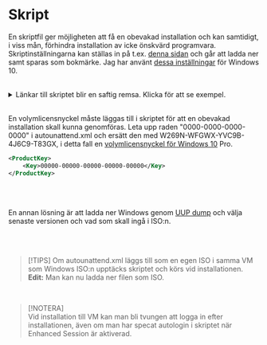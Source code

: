 # Skript  

En skriptfil ger möjligheten att få en obevakad installation och kan samtidigt, i viss mån, förhindra installation av icke önskvärd programvara. Skriptinställningarna kan ställas in på t.ex. [denna sidan](https://schneegans.de/windows/unattend-generator/) och går att ladda ner samt sparas som bokmärke. Jag har använt [dessa inställningar](https://schneegans.de/windows/unattend-generator/?LanguageMode=Unattended&UILanguage=en-US&UserLocale=sv-SE&KeyboardLayout=041d%3A0000041d&GeoLocation=221&ProcessorArchitecture=amd64&ComputerNameMode=Random&TimeZoneMode=Implicit&PartitionMode=Unattended&PartitionLayout=GPT&EspSize=300&RecoveryMode=Partition&RecoverySize=1000&WindowsEditionMode=Unattended&WindowsEdition=pro&UserAccountMode=Unattended&AccountName0=Admin&AccountPassword0=password&AccountGroup0=Administrators&AccountName1=&AccountName2=&AccountName3=&AccountName4=&AutoLogonMode=Own&PasswordExpirationMode=Default&LockoutMode=Default&DisableSystemRestore=true&EnableLongPaths=true&HardenSystemDriveAcl=true&AllowPowerShellScripts=true&DisableLastAccess=true&NoAutoRebootWithLoggedOnUsers=true&TurnOffSystemSounds=true&DisableAppSuggestions=true&DisableWidgets=true&WifiMode=Interactive&ExpressSettings=DisableAll&Remove3DViewer=true&RemoveBingSearch=true&RemoveCalculator=true&RemoveCamera=true&RemoveClipchamp=true&RemoveClock=true&RemoveCopilot=true&RemoveCortana=true&RemoveDevHome=true&RemoveFamily=true&RemoveFeedbackHub=true&RemoveGetHelp=true&RemoveInternetExplorer=true&RemoveMailCalendar=true&RemoveMaps=true&RemoveMathInputPanel=true&RemoveNews=true&RemoveNotepadClassic=true&RemoveOneDrive=true&RemoveOneNote=true&RemoveOpenSSHClient=true&RemovePaint=true&RemovePaint3D=true&RemovePeople=true&RemovePhotos=true&RemovePowerAutomate=true&RemovePowerShellISE=true&RemoveQuickAssist=true&RemoveSkype=true&RemoveSnippingTool=true&RemoveSolitaire=true&RemoveStepsRecorder=true&RemoveStickyNotes=true&RemoveTeams=true&RemoveGetStarted=true&RemoveToDo=true&RemoveVoiceRecorder=true&RemoveWeather=true&RemoveWindowsMediaPlayer=true&RemoveZuneMusic=true&RemoveWindowsTerminal=true&RemoveWordPad=true&RemoveXboxApps=true&RemoveYourPhone=true&SystemScript0=&SystemScriptType0=Cmd&SystemScript1=&SystemScriptType1=Ps1&SystemScript2=&SystemScriptType2=Reg&SystemScript3=&SystemScriptType3=Vbs&DefaultUserScript0=&DefaultUserScriptType0=Reg&DefaultUserScript1=&DefaultUserScriptType1=Reg&DefaultUserScript2=&DefaultUserScriptType2=Reg&DefaultUserScript3=&DefaultUserScriptType3=Reg&FirstLogonScript0=&FirstLogonScriptType0=Cmd&FirstLogonScript1=&FirstLogonScriptType1=Ps1&FirstLogonScript2=&FirstLogonScriptType2=Reg&FirstLogonScript3=&FirstLogonScriptType3=Vbs&UserOnceScript0=&UserOnceScriptType0=Cmd&UserOnceScript1=&UserOnceScriptType1=Ps1&UserOnceScript2=&UserOnceScriptType2=Reg&UserOnceScript3=&UserOnceScriptType3=Vbs&WdacMode=Skip) för Windows 10.  

</br>  

<details>

<summary>Länkar till skriptet blir en saftig remsa. Klicka för att se exempel.</summary>

https://schneegans.de/windows/unattend-generator/?LanguageMode=Unattended&UILanguage=en-US&UserLocale=sv-SE&KeyboardLayout=041d%3A0000041d&GeoLocation=221&ProcessorArchitecture=amd64&ComputerNameMode=Random&TimeZoneMode=Implicit&PartitionMode=Unattended&PartitionLayout=GPT&EspSize=300&RecoveryMode=Partition&RecoverySize=1000&WindowsEditionMode=Unattended&WindowsEdition=pro&UserAccountMode=Unattended&AccountName0=Admin&AccountPassword0=password&AccountGroup0=Administrators&AccountName1=&AccountName2=&AccountName3=&AccountName4=&AutoLogonMode=Own&PasswordExpirationMode=Default&LockoutMode=Default&DisableSystemRestore=true&EnableLongPaths=true&HardenSystemDriveAcl=true&AllowPowerShellScripts=true&DisableLastAccess=true&NoAutoRebootWithLoggedOnUsers=true&TurnOffSystemSounds=true&DisableAppSuggestions=true&DisableWidgets=true&WifiMode=Interactive&ExpressSettings=DisableAll&Remove3DViewer=true&RemoveCalculator=true&RemoveCamera=true&RemoveClipchamp=true&RemoveClock=true&RemoveCopilot=true&RemoveCortana=true&RemoveDevHome=true&RemoveFamily=true&RemoveFeedbackHub=true&RemoveGetHelp=true&RemoveInternetExplorer=true&RemoveMailCalendar=true&RemoveMaps=true&RemoveMathInputPanel=true&RemoveNews=true&RemoveNotepadClassic=true&RemoveOneDrive=true&RemoveOneNote=true&RemoveOpenSSHClient=true&RemovePaint=true&RemovePaint3D=true&RemovePeople=true&RemovePhotos=true&RemovePowerAutomate=true&RemovePowerShellISE=true&RemoveQuickAssist=true&RemoveSkype=true&RemoveSnippingTool=true&RemoveSolitaire=true&RemoveStickyNotes=true&RemoveTeams=true&RemoveGetStarted=true&RemoveToDo=true&RemoveVoiceRecorder=true&RemoveWeather=true&RemoveWindowsMediaPlayer=true&RemoveZuneMusic=true&RemoveWindowsTerminal=true&RemoveWordPad=true&RemoveXboxApps=true&RemoveYourPhone=true&SystemScript0=&SystemScriptType0=Cmd&SystemScript1=&SystemScriptType1=Ps1&SystemScript2=&SystemScriptType2=Reg&SystemScript3=&SystemScriptType3=Vbs&DefaultUserScript0=&DefaultUserScriptType0=Reg&DefaultUserScript1=&DefaultUserScriptType1=Reg&DefaultUserScript2=&DefaultUserScriptType2=Reg&DefaultUserScript3=&DefaultUserScriptType3=Reg&FirstLogonScript0=&FirstLogonScriptType0=Cmd&FirstLogonScript1=&FirstLogonScriptType1=Ps1&FirstLogonScript2=&FirstLogonScriptType2=Reg&FirstLogonScript3=&FirstLogonScriptType3=Vbs&UserOnceScript0=&UserOnceScriptType0=Cmd&UserOnceScript1=&UserOnceScriptType1=Ps1&UserOnceScript2=&UserOnceScriptType2=Reg&UserOnceScript3=&UserOnceScriptType3=Vbs&WdacMode=Skip  

</details>  

</br>  

En volymlicensnyckel måste läggas till i skriptet för att en obevakad installation skall kunna genomföras. Leta upp raden "0000-0000-0000-0000" i autounattend.xml och ersätt den med W269N-WFGWX-YVC9B-4J6C9-T83GX, i detta fall en [volymlicensnyckel för Windows 10](https://learn.microsoft.com/en-us/windows-server/get-started/kms-client-activation-keys?tabs=server2025%2Cwindows10ltsc%2Cversion1803%2Cwindows81#windows-11-and-windows-10-semi-annual-channel) Pro.  

````xml  
<ProductKey>
    <Key>00000-00000-00000-00000-00000</Key>
</ProductKey>  
````  

</br>  

</br>  

En annan lösning är att ladda ner Windows genom [UUP dump](https://uupdump.net/) och välja senaste versionen och vad som skall ingå i ISO:n.

</br>  

</br>  

> [!TIPS]
> Om autounattend.xml läggs till som en egen ISO i samma VM som Windows ISO:n upptäcks skriptet och körs vid installationen. __Edit:__ Man kan nu ladda ner filen som ISO.

</br>  

> [!NOTERA]  
> Vid installation till VM kan man bli tvungen att logga in efter installationen, även om man har specat autologin i skriptet när Enhanced Session
> är aktiverad.  
